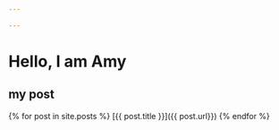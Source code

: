 ```yaml
--- 

---
```

# Hello, I am Amy

## my post

{% for post in site.posts %}
		[{{ post.title }}]({{ post.url}}) 
{% endfor %}

